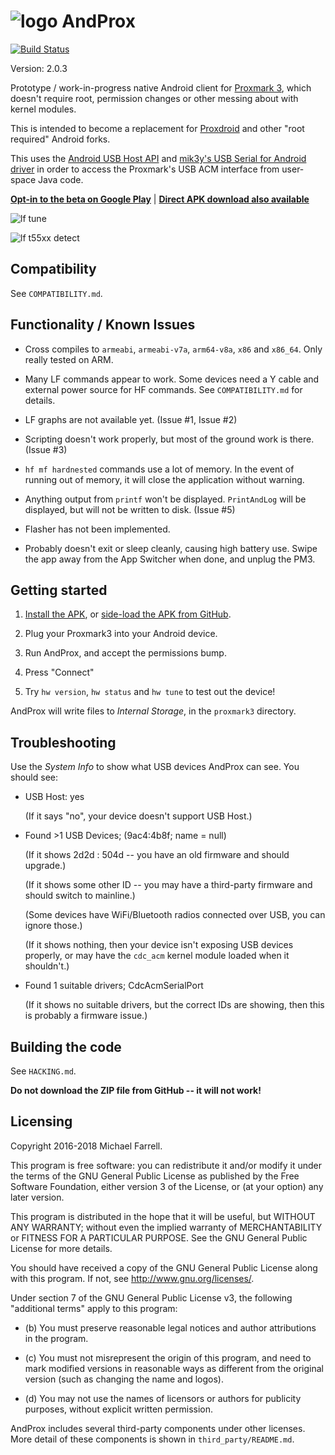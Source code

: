 # ![logo](https://github.com/AndProx/AndProx/raw/master/app/src/main/res/mipmap-hdpi/ic_launcher.png) AndProx

[![Build Status](https://travis-ci.org/AndProx/AndProx.svg?branch=master)](https://travis-ci.org/AndProx/AndProx)

Version: 2.0.3

Prototype / work-in-progress native Android client for [Proxmark 3][1], which doesn't require root,
permission changes or other messing about with kernel modules.

This is intended to become a replacement for [Proxdroid][3] and other "root required" Android forks.

This uses the [Android USB Host API][2] and [mik3y's USB Serial for Android driver][4] in order to
access the Proxmark's USB ACM interface from user-space Java code.

**[Opt-in to the beta on Google Play][7]** | **[Direct APK download also available][6]**

![lf tune](https://github.com/AndProx/AndProx/raw/master/assets/v2_phone/lf-tune.png)

![lf t55xx detect](https://github.com/AndProx/AndProx/raw/master/assets/v2_phone/t55xx-detect.png)

## Compatibility

See `COMPATIBILITY.md`.

## Functionality / Known Issues

- Cross compiles to `armeabi`, `armeabi-v7a`, `arm64-v8a`, `x86` and `x86_64`.  Only really tested
  on ARM.

- Many LF commands appear to work. Some devices need a Y cable and external power source for HF
  commands.  See `COMPATIBILITY.md` for details.

- LF graphs are not available yet. (Issue #1, Issue #2)

- Scripting doesn't work properly, but most of the ground work is there. (Issue #3)

- `hf mf hardnested` commands use a lot of memory. In the event of running out of memory, it will
  close the application without warning.

- Anything output from `printf` won't be displayed.  `PrintAndLog` will be displayed, but will not
  be written to disk. (Issue #5)

- Flasher has not been implemented.

- Probably doesn't exit or sleep cleanly, causing high battery use. Swipe the app away from the App
  Switcher when done, and unplug the PM3.

## Getting started

1. [Install the APK][7], or [side-load the APK from GitHub][6].

2. Plug your Proxmark3 into your Android device.

3. Run AndProx, and accept the permissions bump.

4. Press "Connect"

5. Try `hw version`, `hw status` and `hw tune` to test out the device!

AndProx will write files to _Internal Storage_, in the `proxmark3` directory.

## Troubleshooting

Use the _System Info_ to show what USB devices AndProx can see.  You should see:

* USB Host: yes

  (If it says "no", your device doesn't support USB Host.)

* Found >1 USB Devices; (9ac4:4b8f; name = null)

  (If it shows 2d2d : 504d -- you have an old firmware and should upgrade.)

  (If it shows some other ID -- you may have a third-party firmware and should switch to mainline.)

  (Some devices have WiFi/Bluetooth radios connected over USB, you can ignore those.)

  (If it shows nothing, then your device isn't exposing USB devices properly, or may have the
  `cdc_acm` kernel module loaded when it shouldn't.)

* Found 1 suitable drivers; CdcAcmSerialPort

  (If it shows no suitable drivers, but the correct IDs are showing, then this is probably a
  firmware issue.)

## Building the code

See `HACKING.md`.

**Do not download the ZIP file from GitHub -- it will not work!**

## Licensing

Copyright 2016-2018 Michael Farrell.

This program is free software: you can redistribute it and/or modify it under the terms of the GNU
General Public License as published by the Free Software Foundation, either version 3 of the
License, or (at your option) any later version.

This program is distributed in the hope that it will be useful, but WITHOUT ANY WARRANTY; without
even the implied warranty of MERCHANTABILITY or FITNESS FOR A PARTICULAR PURPOSE.  See the GNU
General Public License for more details.

You should have received a copy of the GNU General Public License along with this program.  If not,
see <http://www.gnu.org/licenses/>.

Under section 7 of the GNU General Public License v3, the following "additional terms" apply to
this program:

* (b) You must preserve reasonable legal notices and author attributions in the program.

* (c) You must not misrepresent the origin of this program, and need to mark modified versions in
  reasonable ways as different from the original version (such as changing the name and logos).

* (d) You may not use the names of licensors or authors for publicity purposes, without explicit
  written permission.

AndProx includes several third-party components under other licenses.  More detail of these
components is shown in `third_party/README.md`.

[0]: https://github.com/AndProx/AndProx
[1]: https://github.com/Proxmark/proxmark3
[2]: https://developer.android.com/guide/topics/connectivity/usb/host.html
[3]: https://github.com/Proxmark/proxmark3/wiki/android
[4]: https://github.com/mik3y/usb-serial-for-android
[6]: https://github.com/AndProx/AndProx/releases
[7]: https://play.google.com/apps/testing/au.id.micolous.andprox

